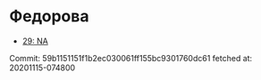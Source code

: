 # Федорова
- [29: NA](29.md)

Commit: 59b1151151f1b2ec030061ff155bc9301760dc61
 fetched at: 20201115-074800
